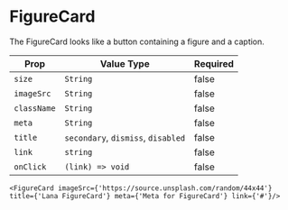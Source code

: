 # FigureCard

The FigureCard looks like a button containing a figure and a caption.

| Prop        | Value Type                         | Required |
| ----------- | ---------------------------------- | -------- |
| `size`      | `String`                           | false    |
| `imageSrc`  | `String`                           | false    |
| `className` | `String`                           | false    |
| `meta`      | `String`                           | false    |
| `title`     | `secondary`, `dismiss`, `disabled` | false    |
| `link`      | `string`                           | false    |
| `onClick`   | `(link) => void`                   | false    |

```
<FigureCard imageSrc={'https://source.unsplash.com/random/44x44'} title={'Lana FigureCard'} meta={'Meta for FigureCard'} link={'#'}/>
```
